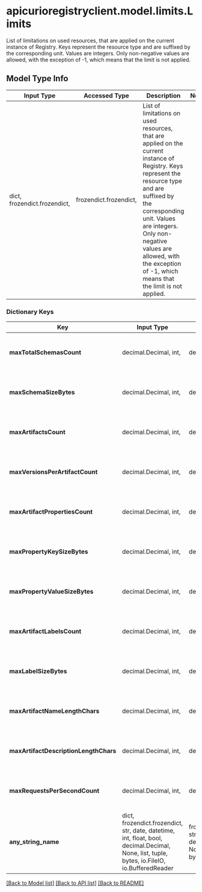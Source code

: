 # apicurioregistryclient.model.limits.Limits

List of limitations on used resources, that are applied on the current instance of Registry. Keys represent the resource type and are suffixed by the corresponding unit. Values are integers. Only non-negative values are allowed, with the exception of -1, which means that the limit is not applied.

## Model Type Info
Input Type | Accessed Type | Description | Notes
------------ | ------------- | ------------- | -------------
dict, frozendict.frozendict,  | frozendict.frozendict,  | List of limitations on used resources, that are applied on the current instance of Registry. Keys represent the resource type and are suffixed by the corresponding unit. Values are integers. Only non-negative values are allowed, with the exception of -1, which means that the limit is not applied. | 

### Dictionary Keys
Key | Input Type | Accessed Type | Description | Notes
------------ | ------------- | ------------- | ------------- | -------------
**maxTotalSchemasCount** | decimal.Decimal, int,  | decimal.Decimal,  |  | [optional] value must be a 64 bit integer
**maxSchemaSizeBytes** | decimal.Decimal, int,  | decimal.Decimal,  |  | [optional] value must be a 64 bit integer
**maxArtifactsCount** | decimal.Decimal, int,  | decimal.Decimal,  |  | [optional] value must be a 64 bit integer
**maxVersionsPerArtifactCount** | decimal.Decimal, int,  | decimal.Decimal,  |  | [optional] value must be a 64 bit integer
**maxArtifactPropertiesCount** | decimal.Decimal, int,  | decimal.Decimal,  |  | [optional] value must be a 64 bit integer
**maxPropertyKeySizeBytes** | decimal.Decimal, int,  | decimal.Decimal,  |  | [optional] value must be a 64 bit integer
**maxPropertyValueSizeBytes** | decimal.Decimal, int,  | decimal.Decimal,  |  | [optional] value must be a 64 bit integer
**maxArtifactLabelsCount** | decimal.Decimal, int,  | decimal.Decimal,  |  | [optional] value must be a 64 bit integer
**maxLabelSizeBytes** | decimal.Decimal, int,  | decimal.Decimal,  |  | [optional] value must be a 64 bit integer
**maxArtifactNameLengthChars** | decimal.Decimal, int,  | decimal.Decimal,  |  | [optional] value must be a 64 bit integer
**maxArtifactDescriptionLengthChars** | decimal.Decimal, int,  | decimal.Decimal,  |  | [optional] value must be a 64 bit integer
**maxRequestsPerSecondCount** | decimal.Decimal, int,  | decimal.Decimal,  |  | [optional] value must be a 64 bit integer
**any_string_name** | dict, frozendict.frozendict, str, date, datetime, int, float, bool, decimal.Decimal, None, list, tuple, bytes, io.FileIO, io.BufferedReader | frozendict.frozendict, str, BoolClass, decimal.Decimal, NoneClass, tuple, bytes, FileIO | any string name can be used but the value must be the correct type | [optional]

[[Back to Model list]](../../README.md#documentation-for-models) [[Back to API list]](../../README.md#documentation-for-api-endpoints) [[Back to README]](../../README.md)

